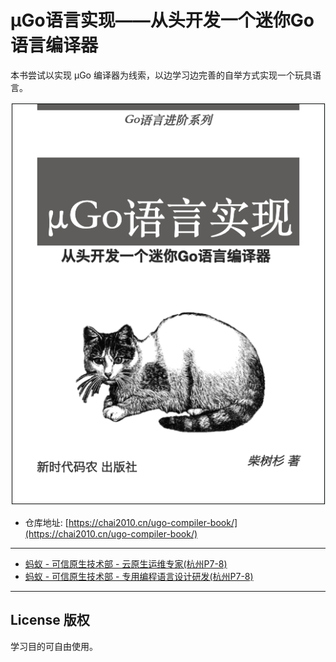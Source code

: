 # µGo语言实现——从头开发一个迷你Go语言编译器

本书尝试以实现 µGo 编译器为线索，以边学习边完善的自举方式实现一个玩具语言。

![](cover.png)

- 仓库地址: [https://chai2010.cn/ugo-compiler-book/](https://chai2010.cn/ugo-compiler-book/)

---

- [蚂蚁 - 可信原生技术部 - 云原生运维专家(杭州P7-8)](https://github.com/chai2010/chai2010/blob/master/jobs.md)
- [蚂蚁 - 可信原生技术部 - 专用编程语言设计研发(杭州P7-8)](https://github.com/chai2010/chai2010/blob/master/jobs.md)

---

## License 版权

学习目的可自由使用。
